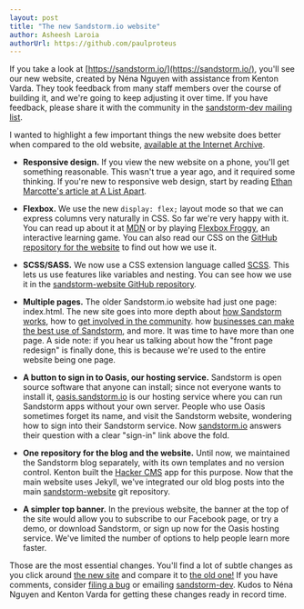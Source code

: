 ```yaml
---
layout: post
title: "The new Sandstorm.io website"
author: Asheesh Laroia
authorUrl: https://github.com/paulproteus
---
```


If you take a look at [https://sandstorm.io/](https://sandstorm.io/), you'll see our new website, created by Néna Nguyen with assistance from Kenton Varda. They took feedback from many staff members over the course of building it, and we're going to keep adjusting it over time. If you have feedback, please share it with the community in the [sandstorm-dev mailing list](https://groups.google.com/forum/#!forum/sandstorm-dev).

I wanted to highlight a few important things the new website does better when compared to the old website, [available at the Internet Archive](https://web.archive.org/web/20151213145657/https://sandstorm.io/).

- **Responsive design.** If you view the new website on a phone, you'll get something reasonable. This wasn't true a year ago, and it required some thinking. If you're new to responsive web design, start by reading [Ethan Marcotte's article at A List Apart](http://alistapart.com/article/responsive-web-design).

- **Flexbox.** We use the new `display: flex;` layout mode so that we can express columns very naturally in CSS. So far we're very happy with it. You can read up about it at [MDN](https://developer.mozilla.org/en-US/docs/Web/CSS/CSS_Flexible_Box_Layout/Using_CSS_flexible_boxes) or by playing [Flexbox Froggy](http://flexboxfroggy.com/), an interactive learning game. You can also read our CSS on the [GitHub repository for the website](https://github.com/sandstorm-io/sandstorm-website) to find out how we use it.

- **SCSS/SASS.** We now use a CSS extension language called [SCSS](http://sass-lang.com/). This lets us use features like variables and nesting. You can see how we use it in the [sandstorm-website GitHub repository](https://github.com/sandstorm-io/sandstorm-website).

- **Multiple pages.** The older Sandstorm.io website had just one page: index.html. The new site goes into more depth about [how Sandstorm works](https://sandstorm.io/how-it-works), how to [get involved in the community](https://sandstorm.io/community). how [businesses can make the best use of Sandstorm](https://next.sandstorm.io/business), and more. It was time to have more than one page. A side note: if you hear us talking about how the "front page redesign" is finally done, this is because we're used to the entire website being one page.

- **A button to sign in to Oasis, our hosting service.** Sandstorm is open source software that anyone can install; since not everyone wants to install it, [oasis.sandstorm.io](https://oasis.sandstorm.io/) is our hosting service where you can run Sandstorm apps without your own server. People who use Oasis sometimes forget its name, and visit the Sandstorm website, wondering how to sign into their Sandstorm service. Now [sandstorm.io](https://sandstorm.io/) answers their question with a clear "sign-in" link above the fold.

- **One repository for the blog and the website.** Until now, we maintained the Sandstorm blog separately, with its own templates and no version control. Kenton built the [Hacker CMS](https://apps.sandstorm.io/app/nqmcqs9spcdpmqyuxemf0tsgwn8awfvswc58wgk375g4u25xv6yh) app for this purpose. Now that the main website uses Jekyll, we've integrated our old blog posts into the main [sandstorm-website](https://github.com/sandstorm-io/sandstorm-website) git repository.

- **A simpler top banner.** In the previous website, the banner at the top of the site would allow you to subscribe to our Facebook page, or try a demo, or download Sandstorm, or sign up now for the Oasis hosting service. We've limited the number of options to help people learn more faster.

Those are the most essential changes. You'll find a lot of subtle changes as you click around [the new site](https://sandstorm.io/) and compare it to [the old one!](https://web.archive.org/web/20151213145657/https://sandstorm.io/) If you have comments, consider [filing a bug](https://github.com/sandstorm-io/sandstorm-website/issues) or emailing [sandstorm-dev](https://groups.google.com/forum/#!forum/sandstorm-dev). Kudos to Néna Nguyen and Kenton Varda for getting these changes ready in record time.
